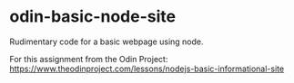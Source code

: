 # odin-basic-node-site
Rudimentary code for a basic webpage using node.

For this assignment from the Odin Project: https://www.theodinproject.com/lessons/nodejs-basic-informational-site
